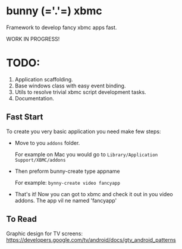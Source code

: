 bunny (='.'=) xbmc
==================

Framework to develop fancy xbmc apps fast.

WORK IN PROGRESS!

TODO:
=====
  1. Application scaffolding.
  2. Base windows class with easy event binding.
  3. Utils to resolve trivial xbmc script development tasks.
  4. Documentation.

Fast Start
----------
To create you very basic application you need make few steps:

  * Move to you `addons` folder.

     For example on Mac you would go to `Library/Application Support/XBMC/addons`

  * Then preform  bunny-create type appname

    For example: `bynny-create video fancyapp`

  * That's it! Now you can got to xbmc and check it out in you video addons. The app vil ne named 'fancyapp'


To Read
-------
Graphic design for TV screens:
  https://developers.google.com/tv/android/docs/gtv_android_patterns
